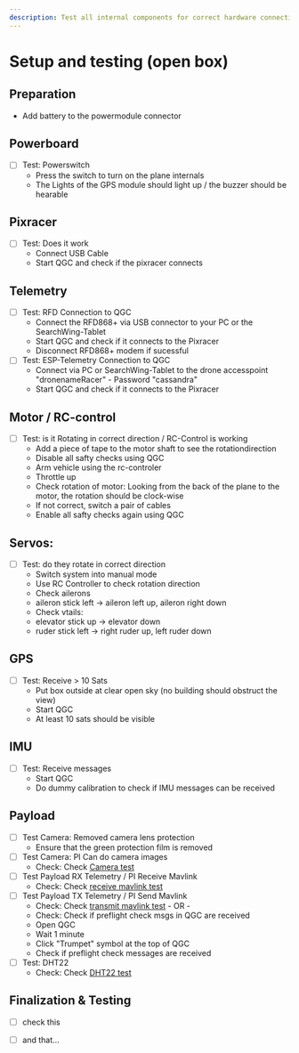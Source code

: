 ```yaml
---
description: Test all internal components for correct hardware connectivity
---
```


# Setup and testing \(open box\)

## Preparation

* Add battery to the powermodule connector

## Powerboard

* [ ] Test: Powerswitch
  * Press the switch to turn on the plane internals
  * The Lights of the GPS module should light up / the buzzer should be hearable

## Pixracer

* [ ] Test: Does it work
  * Connect USB Cable
  * Start QGC and check if the pixracer connects

## Telemetry

* [ ] Test: RFD Connection to QGC
  * Connect the RFD868+ via USB connector to your PC or the SearchWing-Tablet
  * Start QGC and check if it connects to the Pixracer
  * Disconnect RFD868+ modem if sucessful
* [ ] Test: ESP-Telemetry Connection to QGC
  * Connect via PC or SearchWing-Tablet to the drone accesspoint "dronenameRacer" - Password "cassandra"
  * Start QGC and check if it connects to the Pixracer

## Motor / RC-control

* [ ] Test: is it Rotating in correct direction / RC-Control is working
  * Add a piece of tape to the motor shaft to see the rotationdirection
  * Disable all safty checks using QGC
  * Arm vehicle using the rc-controler 
  * Throttle up 
  * Check rotation of motor: Looking from the back of the plane to the motor, the rotation should be clock-wise
  * If not correct, switch a pair of cables
  * Enable all safty checks again using QGC

## Servos:

* [ ] Test: do they rotate in correct direction
  * Switch system into manual mode
  * Use RC Controller to check rotation direction
  * Check ailerons
  * aileron stick left -&gt; aileron left up, aileron right down
  * Check vtails:
  * elevator stick up -&gt; elevator down
  * ruder stick left -&gt; right ruder up, left ruder down

## GPS

* [ ] Test: Receive &gt; 10 Sats
  * Put box outside at clear open sky \(no building should obstruct the view\)
  * Start QGC
  * At least 10 sats should be visible

## IMU

* [ ] Test: Receive messages
  * Start QGC
  * Do dummy calibration to check if IMU messages can be received

## Payload

* [ ] Test Camera: Removed camera lens protection
  * Ensure that the green protection film is removed
* [ ] Test Camera: PI Can do camera images
  * Check: Check [Camera test](https://github.com/KingBBQ/searchwingDronebuldingDoc/tree/953d1fdcaa4351c8da2ac1754b682b14711f1531/preparing-components/software-setup/setup-companion-computer/README.md#camera-image-taking)
* [ ] Test Payload RX Telemetry / PI Receive Mavlink
  * Check: Check [receive mavlink test](https://github.com/KingBBQ/searchwingDronebuldingDoc/tree/953d1fdcaa4351c8da2ac1754b682b14711f1531/preparing-components/software-setup/setup-companion-computer/README.md#flightcontroler-pixracer-mavlink-connection)
* [ ] Test Payload TX Telemetry / PI Send Mavlink
  * Check: Check [transmit mavlink test](https://github.com/KingBBQ/searchwingDronebuldingDoc/tree/953d1fdcaa4351c8da2ac1754b682b14711f1531/preparing-components/software-setup/setup-companion-computer/README.md#flightcontroler-pixracer-mavlink-connection) - OR -
  * Check: Check if preflight check msgs in QGC are received
  * Open QGC
  * Wait 1 minute
  * Click "Trumpet" symbol at the top of QGC
  * Check if preflight check messages are received
* [ ] Test: DHT22
  * Check: Check [DHT22 test](https://github.com/KingBBQ/searchwingDronebuldingDoc/tree/953d1fdcaa4351c8da2ac1754b682b14711f1531/preparing-components/software-setup/setup-companion-computer/README.md#dht22)

## Finalization & Testing

* [ ] check this
* [ ] and that...

